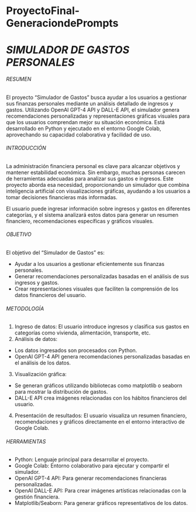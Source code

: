 # ProyectoFinal-GeneraciondePrompts
# *SIMULADOR DE GASTOS PERSONALES*

###### *RESUMEN*

El proyecto “Simulador de Gastos” busca ayudar a los usuarios a gestionar sus finanzas personales mediante un análisis detallado de ingresos y gastos. Utilizando OpenAI GPT-4 API y DALL-E API, el simulador genera recomendaciones personalizadas y representaciones gráficas visuales para que los usuarios comprendan mejor su situación económica. Está desarrollado en Python y ejecutado en el entorno Google Colab, aprovechando su capacidad colaborativa y facilidad de uso.

###### *INTRODUCCIÓN*

La administración financiera personal es clave para alcanzar objetivos y mantener estabilidad económica. Sin embargo, muchas personas carecen de herramientas adecuadas para analizar sus gastos e ingresos. Este proyecto aborda esa necesidad, proporcionando un simulador que combina inteligencia artificial con visualizaciones gráficas, ayudando a los usuarios a tomar decisiones financieras más informadas.

El usuario puede ingresar información sobre ingresos y gastos en diferentes categorías, y el sistema analizará estos datos para generar un resumen financiero, recomendaciones específicas y gráficos visuales.

###### *OBJETIVO*

El objetivo del “Simulador de Gastos” es:
-  Ayudar a los usuarios a gestionar eficientemente sus finanzas personales.
-  Generar recomendaciones personalizadas basadas en el análisis de sus ingresos y gastos.
- Crear representaciones visuales que faciliten la comprensión de los datos financieros del usuario.

###### *METODOLOGÍA*
1. Ingreso de datos: El usuario introduce ingresos y clasifica sus gastos en categorías como vivienda, alimentación, transporte, etc.
2.  Análisis de datos:
- Los datos ingresados son procesados con Python.
- OpenAI GPT-4 API genera recomendaciones personalizadas basadas en el análisis de los datos.
3. Visualización gráfica:
- Se generan gráficos utilizando bibliotecas como matplotlib o seaborn para mostrar la distribución de gastos.
- DALL-E API crea imágenes relacionadas con los hábitos financieros del usuario.
4. Presentación de resultados: El usuario visualiza un resumen financiero, recomendaciones y gráficos directamente en el entorno interactivo de Google Colab.

###### *HERRAMIENTAS*
- Python: Lenguaje principal para desarrollar el proyecto.
- Google Colab: Entorno colaborativo para ejecutar y compartir el simulador.
- OpenAI GPT-4 API: Para generar recomendaciones financieras personalizadas.
- OpenAI DALL-E API: Para crear imágenes artísticas relacionadas con la gestión financiera.
- Matplotlib/Seaborn: Para generar gráficos representativos de los datos.





